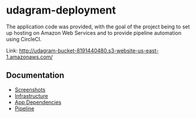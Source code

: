 # udagram-deployment
The application code was provided, with the goal of the project being to set up hosting on Amazon Web Services and to provide pipeline automation using CircleCI.

Link: http://udagram-bucket-8191440480.s3-website-us-east-1.amazonaws.com/

## Documentation
- [Screenshots](./documentation/screenshots.md)
- [Infrastructure](./documentation/infrastructure.md)
- [App Dependencies](./documentation/dependencies.md)
- [Pipeline](./documentation/pipeline.md)